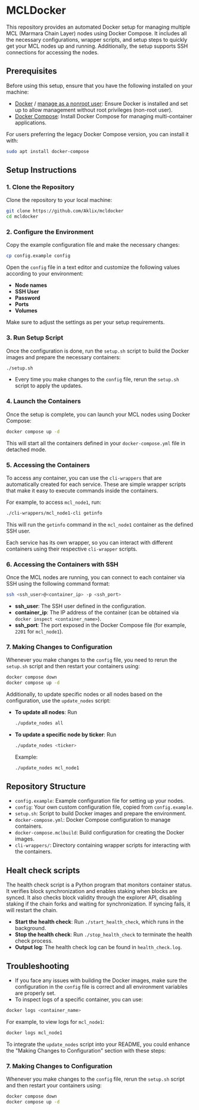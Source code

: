 # MCLDocker

This repository provides an automated Docker setup for managing multiple MCL (Marmara Chain Layer) nodes using Docker Compose. It includes all the necessary configurations, wrapper scripts, and setup steps to quickly get your MCL nodes up and running. Additionally, the setup supports SSH connections for accessing the nodes.

## Prerequisites

Before using this setup, ensure that you have the following installed on your machine:

- [Docker](https://docs.docker.com/engine/install/ubuntu/) / [manage as a nonroot user](https://docs.docker.com/engine/install/linux-postinstall/#manage-docker-as-a-non-root-user): Ensure Docker is installed and set up to allow management without root privileges (non-root user).
- [Docker Compose](https://docs.docker.com/compose/install/linux/#install-using-the-repository): Install Docker Compose for managing multi-container applications.

For users preferring the legacy Docker Compose version, you can install it with:
```bash
sudo apt install docker-compose
```

## Setup Instructions

### 1. Clone the Repository

Clone the repository to your local machine:

```bash
git clone https://github.com/Aklix/mcldocker
cd mcldocker
```

### 2. Configure the Environment

Copy the example configuration file and make the necessary changes:

```bash
cp config.example config
```

Open the `config` file in a text editor and customize the following values according to your environment:

- **Node names**
- **SSH User**
- **Password**
- **Ports**
- **Volumes**

Make sure to adjust the settings as per your setup requirements.

### 3. Run Setup Script

Once the configuration is done, run the `setup.sh` script to build the Docker images and prepare the necessary containers:

```bash
./setup.sh
```

- Every time you make changes to the `config` file, rerun the `setup.sh` script to apply the updates.

### 4. Launch the Containers

Once the setup is complete, you can launch your MCL nodes using Docker Compose:

```bash
docker compose up -d
```

This will start all the containers defined in your `docker-compose.yml` file in detached mode.

### 5. Accessing the Containers

To access any container, you can use the `cli-wrappers` that are automatically created for each service. These are simple wrapper scripts that make it easy to execute commands inside the containers.

For example, to access `mcl_node1`, run:

```bash
./cli-wrappers/mcl_node1-cli getinfo
```

This will run the `getinfo` command in the `mcl_node1` container as the defined SSH user.

Each service has its own wrapper, so you can interact with different containers using their respective `cli-wrapper` scripts. 

### 6. Accessing the Containers with SSH

Once the MCL nodes are running, you can connect to each container via SSH using the following command format:

```bash
ssh <ssh_user>@<container_ip> -p <ssh_port>
```

- **ssh_user**: The SSH user defined in the configuration.
- **container_ip**: The IP address of the container (can be obtained via `docker inspect <container_name>`).
- **ssh_port**: The port exposed in the Docker Compose file (for example, `2201` for `mcl_node1`).


### 7. Making Changes to Configuration

Whenever you make changes to the `config` file, you need to rerun the `setup.sh` script and then restart your containers using:

```bash
docker compose down
docker compose up -d
```
Additionally, to update specific nodes or all nodes based on the configuration, use the `update_nodes` script:

- **To update all nodes**: Run
  ```bash
  ./update_nodes all
  ```

- **To update a specific node by ticker**: Run
  ```bash
  ./update_nodes <ticker>
  ```
  Example:
  ```bash
  ./update_nodes mcl_node1
  ```

## Repository Structure

- `config.example`: Example configuration file for setting up your nodes.
- `config`: Your own custom configuration file, copied from `config.example`.
- `setup.sh`: Script to build Docker images and prepare the environment.
- `docker-compose.yml`: Docker Compose configuration to manage containers.
- `docker-compose.mclbuild`: Build configuration for creating the Docker images.
- `cli-wrappers/`: Directory containing wrapper scripts for interacting with the containers.

## Healt check scripts
The health check script is a Python program that monitors container status. It verifies block synchronization and enables staking when blocks are synced. It also checks block validity through the explorer API, disabling staking if the chain forks and waiting for synchronization. If syncing fails, it will restart the chain.

- **Start the health check**: Run `./start_health_check`, which runs in the background.
- **Stop the health check**: Run `./stop_health_check` to terminate the health check process.
- **Output log**: The health check log can be found in `health_check.log`.

## Troubleshooting

- If you face any issues with building the Docker images, make sure the configuration in the `config` file is correct and all environment variables are properly set.
- To inspect logs of a specific container, you can use:

```bash
docker logs <container_name>
```

For example, to view logs for `mcl_node1`:

```bash
docker logs mcl_node1
```
To integrate the `update_nodes` script into your README, you could enhance the "Making Changes to Configuration" section with these steps:

### 7. Making Changes to Configuration

Whenever you make changes to the `config` file, rerun the `setup.sh` script and then restart your containers using:

```bash
docker compose down
docker compose up -d
```